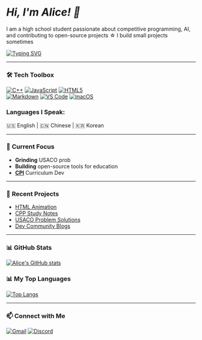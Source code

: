 # *Hi, I'm Alice! 👋*
I am a high school student passionate about competitive programming, AI, and contributing to open-source projects ☆
I build small projects sometimes

[![Typing SVG](https://readme-typing-svg.demolab.com?font=Fira+Code&size=22&pause=1000&color=58A6FF&width=435&lines=while(true)+%7B+code++%7C%7C++chill+%7D)](https://git.io/typing-svg)

---

### 🛠️ **Tech Toolbox**
[![C++](https://img.shields.io/badge/-C++-00599C?style=flat&logo=c%2B%2B&logoColor=white)](https://isocpp.org/)
[![JavaScript](https://img.shields.io/badge/-JavaScript-F7DF1E?style=flat&logo=javascript&logoColor=black)](https://developer.mozilla.org/en-US/docs/Web/JavaScript)
[![HTML5](https://img.shields.io/badge/-HTML-E34F26?style=flat&logo=html5&logoColor=white)](https://developer.mozilla.org/en-US/docs/Web/HTML)  
[![Markdown](https://img.shields.io/badge/-Markdown-000000?style=flat&logo=markdown&logoColor=white)](https://www.markdownguide.org/)
[![VS Code](https://img.shields.io/badge/-VS%20Code-007ACC?style=flat&logo=visual-studio-code&logoColor=white)](https://code.visualstudio.com/)
[![macOS](https://img.shields.io/badge/-macOS-000000?style=flat&logo=apple&logoColor=white)](https://developer.apple.com/macos/)

### **Languages I Speak**:  

🇺🇸 English | 🇨🇳 Chinese | 🇰🇷 Korean

---

### 🌱 **Current Focus**  
- **Grinding** USACO prob
- **Building** open-source tools for education
- [**CPI**](https://github.com/cpinitiative) Curriculum Dev

---
### 🚀 **Recent Projects**  
- [HTML Animation](https://github.com/alicelee2735/Cosmic-Bouncer)
- [CPP Study Notes](https://github.com/alicelee2735/Algorithm-Vault)
- [USACO Problem Solutions](https://github.com/alicelee2735/usaco-solutions)
- [Dev Community Blogs](https://dev.to/alicelee2735)

---

### 📊 **GitHub Stats**

[![Alice's GitHub stats](https://github-readme-stats.vercel.app/api?username=alicelee2735&show_icons=true&theme=codeSTACKr&count_private=true&hide_border=true&cache_seconds=86400)](https://github.com/anuraghazra/github-readme-stats)
### 📊 **My Top Languages**
[![Top Langs](https://github-readme-stats.vercel.app/api/top-langs/?username=alicelee2735&layout=compact&theme=github_dark&hide_border=true)](https://github.com/anuraghazra/github-readme-stats)

---

### 📫 **Connect with Me**  
[![Gmail](https://img.shields.io/badge/Gmail-D14836?style=flat&logo=gmail&logoColor=white)](mailto:lichoiyin@gmail.com)
[![Discord](https://img.shields.io/badge/Discord-5865F2?style=flat&logo=discord&logoColor=white)](https://discordapp.com/users/687481044336902192)  
